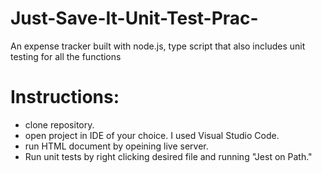 # Just-Save-It-Unit-Test-Prac-
An expense tracker built with node.js, type script that also includes unit testing for all the functions

# Instructions:
- clone repository.
- open project in IDE of your choice. I used Visual Studio Code.
- run HTML document by opeining live server. 
- Run unit tests by right clicking desired file and running "Jest on Path."